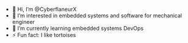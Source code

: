 - 👋 Hi, I’m @CyberflaneurX
- 👀 I’m interested in embedded systems and software for mechanical engineer
- 🌱 I’m currently learning embedded systems DevOps
- ⚡ Fun fact: I like tortoises

<!---
CyberflaneurX/CyberflaneurX is a ✨ special ✨ repository because its `README.md` (this file) appears on your GitHub profile.
You can click the Preview link to take a look at your changes.
--->
